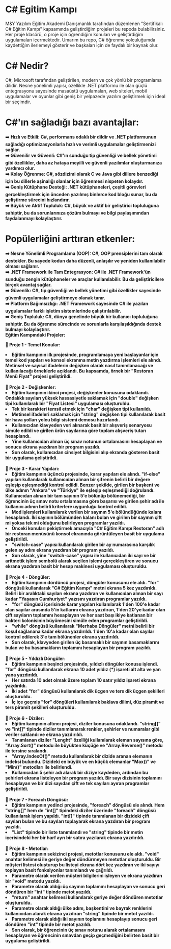 # C# Egitim Kampı 

M&Y Yazılım Eğitim Akademi Danışmanlık tarafından düzenlenen "Sertifikalı C# Eğitim Kampı" kapsamında geliştirdiğim projeleri bu repoda bulabilirsiniz. Her proje klasörü, o proje için öğrendiğim konuları ve geliştirdiğim uygulamaları içermektedir. Umarım bu repo, C# öğrenme yolculuğumda kaydettiğim ilerlemeyi gösterir ve başkaları için de faydalı bir kaynak olur.

# C# Nedir?
C#, Microsoft tarafından geliştirilen, modern ve çok yönlü bir programlama dilidir. Nesne yönelimli yapısı, özellikle .NET platformu ile olan güçlü entegrasyonu sayesinde masaüstü uygulamaları, web siteleri, mobil uygulamalar ve oyunlar gibi geniş bir yelpazede yazılım geliştirmek için ideal bir seçimdir.
# C#'ın sağladığı bazı avantajlar:
➡️ <b>**Hızlı ve Etkili:** C#, performans odaklı bir dildir ve .NET platformunun sağladığı optimizasyonlarla hızlı ve verimli uygulamalar geliştirmenizi sağlar.<br>
➡️ <b>**Güvenilir ve Güvenli:** C#'ın sunduğu tip güvenliği ve bellek yönetimi gibi özellikler, daha az hataya meyilli ve güvenli yazılımlar oluşturmanıza yardımcı olur.<br>
➡️ <b>**Kolay Öğrenme:** C#, sözdizimi olarak C ve Java gibi dillere benzediği için bu dillerle aşinalığı olanlar için öğrenmesi nispeten kolaydır.<br>
➡️ <b>**Geniş Kütüphane Desteği:** .NET kütüphaneleri, çeşitli görevleri gerçekleştirmek için önceden yazılmış binlerce kod bloğu sunar, bu da geliştirme sürecini hızlandırır.<br>
➡️ <b>**Büyük ve Aktif Topluluk:** C#, büyük ve aktif bir geliştirici topluluğuna sahiptir, bu da sorunlarınıza çözüm bulmayı ve bilgi paylaşımından faydalanmayı kolaylaştırır.<br>

# Popülerliğini arttıran etkenler:

➡️ <b> Nesne Yönelimli Programlama (OOP):</b> C#, OOP prensiplerini tam olarak destekler. Bu sayede kodun daha düzenli, anlaşılır ve yeniden kullanılabilir olması sağlanır.<br>
➡️ <b> .NET Framework ile Tam Entegrasyon: </b> C# ile .NET Framework'ün sunduğu zengin kütüphaneler ve araçlar kullanılabilir. Bu da geliştiricilere birçok avantaj sağlar.<br>
➡️ <b> Güvenlik: </b> C#, tip güvenliği ve bellek yönetimi gibi özellikler sayesinde güvenli uygulamalar geliştirmeye olanak tanır.<br>
➡️ <b> Platform Bağımsızlığı: </b> .NET Framework sayesinde C# ile yazılan uygulamalar farklı işletim sistemlerinde çalıştırılabilir.<br>
➡️ <b> Geniş Topluluk: </b> C#, dünya genelinde büyük bir kullanıcı topluluğuna sahiptir. Bu da öğrenme sürecinde ve sorunlarla karşılaşıldığında destek bulmayı kolaylaştırır.<br>
 <b>Eğitim Kampındaki Projeler:</b>
 
📍 <b> Proje 1 - Temel Konular: </b>

<li> Eğitim kampının ilk projesinde, programlamaya yeni başlayanlar için temel kod yapıları ve konsol ekranına metin yazdırma işlemleri ele alındı. Metinsel ve sayısal ifadelerin değişken olarak nasıl tanımlanacağı ve kullanılacağı örneklerle açıklandı. Bu kapsamda, örnek bir "Restoran Menü Fiyat" projesi geliştirildi.
</li>
<br />
📍 <b> Proje 2 - Değişkenler: </b>

<li>Eğitim kampının ikinci projesi, değişkenler konusuna odaklandı. Ondalıklı sayıları yüksek hassasiyetle saklamak için "double" değişken tipi kullanılarak bir "Fiyat Listesi" uygulaması oluşturuldu.
<li>Tek bir karakteri temsil etmek için "char" değişken tipi kullanıldı.</li>
<li>Metinsel ifadeleri saklamak için "string" değişken tipi kullanılarak basit bir hava yolları yolcu bilgi sistemi demosu hazırlandı.</li>
<li>Kullanıcıdan klavyeden veri alınarak basit bir alışveriş senaryosu simüle edildi ve girilen ürün sayılarına göre toplam alışveriş tutarı hesaplandı.</li>
<li>Yine kullanıcıdan alınan üç sınav notunun ortalamasını hesaplayan ve sonucu ekrana yazdıran bir program yazıldı.</li>
<li>Son olarak, kullanıcıdan cinsiyet bilgisini alıp ekranda gösteren basit bir uygulama geliştirildi.</li>
<br />
📍 <b> Proje 3 - Karar Yapıları: </b>

<li>Eğitim kampının üçüncü projesinde, karar yapıları ele alındı. "if-else" yapıları kullanılarak kullanıcıdan alınan bir şifrenin belirli bir değere eşleşip eşleşmediği kontrol edildi. Benzer şekilde, girilen bir başkent ve ülke adının "Ankara" ve "Türkiye" ile eşleşip eşleşmediği doğrulandı. Kullanıcıdan alınan bir tam sayının 5'e bölünüp bölünemediği, bir öğrencinin üç sınav notu ortalamasına göre başarısı ve girilen şehir adı ile kullanıcı adının belirli kriterlere uygunluğu kontrol edildi.</li>
<li>Mod işlemleri kullanılarak verilen bir sayının 5'e bölündüğünde kalanı hesaplandı. İki sayının bölümünden kalanı bulan ve girilen bir sayının çift mi yoksa tek mi olduğunu belirleyen programlar yazıldı.</li>
<li>Önceki konuları pekiştirmek amacıyla "C# Eğitim Kampı Restoran" adlı bir restoran menüsünü konsol ekranında görüntüleyen basit bir uygulama geliştirildi. </li>
<li>"switch-case" yapısı kullanılarak girilen bir ay numarasına karşılık gelen ay adını ekrana yazdıran bir program yazıldı.</li>
<li>Son olarak, yine "switch-case" yapısı ile kullanıcıdan iki sayı ve bir aritmetik işlem sembolü alarak seçilen işlemi gerçekleştiren ve sonucu ekrana yazdıran basit bir hesap makinesi uygulaması oluşturuldu.</li>
<br />
📍 <b> Proje 4 - Döngüler: </b>

<li>Eğitim kampının dördüncü projesi, döngüler konusunu ele aldı. "for" döngüsü kullanılarak "C# Eğitim Kampı" metni ekrana 5 kez yazdırıldı. Belirli bir aralıktaki sayıları ekrana yazdıran ve kullanıcıdan alınan bir sayı kadar "Yaşasın Cumhuriyet" yazısını yazdıran programlar yazıldı.</li>
<li>"for" döngüsü içerisinde karar yapıları kullanılarak 1'den 100'e kadar olan sayılar arasında 5'in katlarını ekrana yazdıran, 1'den 20'ye kadar olan çift sayıların toplamını hesaplayan ve her saat başı ikiye katlanan bir bakteri kolonisinin büyümesini simüle eden programlar geliştirildi.</li>
<li>"while" döngüsü kullanılarak "Merhaba Döngüler" metni belirli bir koşul sağlanana kadar ekrana yazdırıldı. 1'den 10'a kadar olan sayılar kontrol edilerek 3'e tam bölünenler ekrana yazdırıldı.</li>
<li>Son olarak, klavyeden girilen üç basamaklı bir sayının basamaklarını bulan ve bu basamakların toplamını hesaplayan bir program yazıldı.</li>
<br />
📍 <b> Proje 5 - Yıldızlı Döngüler: </b>

<li>Eğitim kampının beşinci projesinde, yıldızlı döngüler konusu işlendi. "for" döngüsü kullanılarak ekrana 10 adet yıldız (*) işareti alt alta ve yan yana yazdırıldı.</li>
<li>Her satırda 10 adet olmak üzere toplam 10 satır yıldız işareti ekrana yazdırıldı. </li>
<li>İki adet "for" döngüsü kullanılarak dik üçgen ve ters dik üçgen şekilleri oluşturuldu. </li>
<li>İç içe geçmiş "for" döngüleri kullanılarak baklava dilimi, düz piramit ve ters piramit şekilleri oluşturuldu.</li>
<br />
📍 <b> Proje 6 - Diziler: </b>

<li>Eğitim kampının altıncı projesi, diziler konusuna odaklandı. "string[]" ve "int[]" tipinde diziler tanımlanarak renkler, şehirler ve numaralar gibi veriler saklandı ve ekrana yazdırıldı.</li>
<li>Tanımlanan diziler "Lenght" özelliği kullanılarak eleman sayısına göre, "Array.Sort()" metodu ile büyükten küçüğe ve "Array.Reverse()" metodu ile tersine sıralandı.</li>
<li>"Array.IndexOf()" metodu kullanılarak bir dizide aranan elemanın indeksi bulundu. Dizideki en büyük ve en küçük elemanlar "Max()" ve "Min()" metodları ile belirlendi.</li>
<li>Kullanıcıdan 5 şehir adı alarak bir diziye kaydeden, ardından bu şehirleri ekrana listeleyen bir program yazıldı. Bir sayı dizisinin toplamını hesaplayan ve bir dizi sayıdan çift ve tek sayıları ayıran programlar geliştirildi.</li>
<br />
📍 <b> Proje 7 - Foreach Döngüsü: </b>

<li>Eğitim kampının yedinci projesinde, "foreach" döngüsü ele alındı. Hem "string[]" hem de "int[]" tipindeki diziler üzerinde "foreach" döngüsü kullanılarak işlem yapıldı. "int[]" tipinde tanımlanan bir dizideki çift sayıları bulan ve bu sayıları toplayarak ekrana yazdıran bir program yazıldı.</li>
<li>"List<int>" tipinde bir liste tanımlandı ve "string" tipinde bir metin içerisindeki her bir harf ayrı bir satıra yazılarak ekrana yazdırıldı.</li>
<br />
📍 <b> Proje 8 - Metotlar: </b>

<li>Eğitim kampının sekizinci projesi, metotlar konusunu ele aldı. "void" anahtar kelimesi ile geriye değer döndürmeyen metotlar oluşturuldu. Bir müşteri listesi oluşturup bu listeyi ekrana dört kez yazdıran ve iki sayıyı toplayan basit fonksiyonlar tanımlandı ve çağrıldı.</li>
<li>Parametre olarak verilen müşteri bilgilerini işleyen ve ekrana yazdıran bir "void" metodu yazıldı.</li>
<li>Parametre olarak aldığı üç sayının toplamını hesaplayan ve sonucu geri döndüren bir "int" tipinde metot yazıldı.</li>
<li>"return" anahtar kelimesi kullanılarak geriye değer döndüren metotlar oluşturuldu.</li>
<li>Parametre olarak aldığı ülke adını, başkentini ve bayrak renklerini kullanıcıdan alarak ekrana yazdıran "string" tipinde bir metot yazıldı.</li>
<li>Parametre olarak aldığı iki sayının toplamını hesaplayıp sonucu geri döndüren "int" tipinde bir metot yazıldı.</li>
<li>Son olarak, bir öğrencinin üç sınav notunu alarak ortalamasını hesaplayan ve öğrencinin sınavdan geçip geçmediğini belirten basit bir uygulama geliştirildi.</li>
